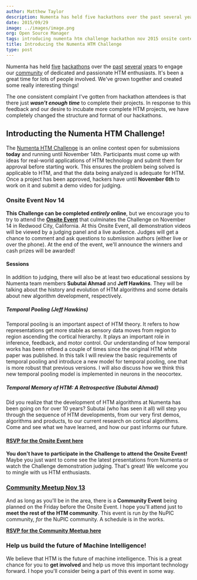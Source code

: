 ```yaml
---
author: Matthew Taylor
description: Numenta has held five hackathons over the past several years to engage our community of dedicated and passionate HTM enthusiasts. It's been a great time for lots of people involved. We've grown together and created some really interesting things!
date: 2015/09/29
image: ../images/image.png
org: Open Source Manager
tags: introducing numenta htm challenge hackathon nov 2015 onsite contest judging prizes jeff hawkins
title: Introducing the Numenta HTM Challenge
type: post
---
```


Numenta has held
[five](http://numenta.org/blog/2013/06/25/hackathon-outcome.html)
[hackathons](http://numenta.org/blog/2013/11/06/2013-fall-hackathon-outcome.html)
over the
[past](http://numenta.org/blog/2014/05/09/2014-spring-hackathon-outcome.html)
[several](http://numenta.org/blog/2014/10/30/2014-fall-hackathon-outcome.html)
[years](https://www.youtube.com/playlist?list=PL3yXMgtrZmDpDhDZvixTUubv9R9cpZK4T)
to engage our [community](http://numenta.org/#community) of dedicated and
passionate HTM enthusiasts. It's been a great time for lots of people involved.
We've grown together and created some really interesting things!

The one consistent complaint I've gotten from hackathon attendees is that there
just _**wasn't enough time**_ to complete their projects. In response to this
feedback and our desire to incubate more complete HTM projects, we have
completely changed the structure and format of our hackathons.  


## Introducting the Numenta HTM Challenge!

The [Numenta HTM Challenge](http://htmchallenge.devpost.com/) is an online
contest open for submissions **today** and running until November 14th.
Participants must come up with ideas for real-world applications of HTM
technology and submit them for approval before starting work. This ensures the
problem being solved is applicable to HTM, and that the data being analyzed is
adequate for HTM. Once a project has been approved, hackers have until
**November 6th** to work on it and submit a demo video for judging.


### Onsite Event Nov 14

**This Challenge can be completed _entirely_ online**, but we encourage you to
try to attend the
[**Onsite Event**](http://www.meetup.com/numenta/events/224711586/) that
culminates the Challenge on November 14 in Redwood City, California. At this
Onsite Event, all demonstration videos will be viewed by a judging panel and a
live audience. Judges will get a chance to comment and ask questions to
submission authors (either live or over the phone). At the end of the event,
we'll announce the winners and cash prizes will be awarded!

#### Sessions

In addition to judging, there will also be at least two educational sessions by
Numenta team members **Subutai Ahmad** and **Jeff Hawkins**. They will be
talking about the history and evolution of HTM algorithms and some details about
new algorithm development, respectively.

##### Temporal Pooling (Jeff Hawkins)

Temporal pooling is an important aspect of HTM theory. It refers to how
representations get more stable as sensory data moves from region to region
ascending the cortical hierarchy.  It plays an important role in inference,
feedback, and motor control. Our understanding of how temporal works has been
refined a couple of times since the original HTM white paper was published. In
this talk I will review the basic requirements of temporal pooling and introduce
a new model for temporal pooling, one that is more robust that previous
versions. I will also discuss how we think this new temporal pooling model is
implemented in neurons in the neocortex.

##### Temporal Memory of HTM: A Retrospective (Subutai Ahmad)

Did you realize that the development of HTM algorithms at Numenta has been
going on for over 10 years? Subutai (who has seen it all) will step you through
the sequence of HTM developments, from our very first demos, algorithms and
products, to our current research on cortical algorithms. Come and see what we
have learned, and how our past informs our future.

#### [RSVP for the Onsite Event here](http://www.meetup.com/numenta/events/224711586/)

**You don't have to participate in the Challenge to attend the Onsite Event!**
Maybe you just want to come see the latest presentations from Numenta or watch
the Challenge demonstration judging. That's great! We welcome you to mingle with
us HTM enthusiasts.


### [Community Meetup Nov 13](http://www.meetup.com/numenta/events/224711563/)

And as long as you'll be in the area, there is a **Community Event** being
planned on the Friday before the Onsite Event. I hope you'll attend just to
**meet the rest of the HTM community**. This event is run _by_ the NuPIC
community, _for_ the NuPIC community. A schedule is in the works.

**[RSVP for the Community Meetup here](http://www.meetup.com/numenta/events/224711563/)**


### Help us build the future of Machine Intelligence!

We believe that HTM is the future of machine intelligence. This is a great
chance for you to **get involved** and help us move this important technology
forward. I hope you'll consider being a part of this event in some way.

